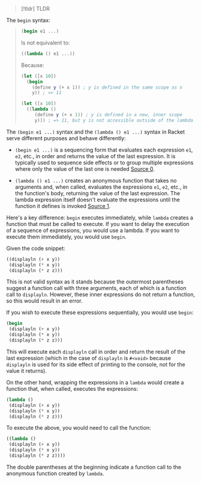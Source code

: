 >[!tldr] TLDR
>
The `begin` syntax:
> ```scheme
> (begin e1 ...)
> ```
> Is not equivalent to:
> ```scheme
> ((lambda () e1 ...))
> ```
> 
> Because:
> ```scheme
> (let ([x 10])
>   (begin
>     (define y (+ x 1)) ; y is defined in the same scope as x
>     y)) ; => 11
> 
> (let ([x 10])
>   ((lambda ()
>      (define y (+ x 1)) ; y is defined in a new, inner scope
>      y))) ; => 11, but y is not accessible outside of the lambda
> ```

The `(begin e1 ...)` syntax and the `(lambda () e1 ...)` syntax in Racket serve different purposes and behave differently:

- `(begin e1 ...)` is a sequencing form that evaluates each expression `e1`, `e2`, etc., in order and returns the value of the last expression. It is typically used to sequence side effects or to group multiple expressions where only the value of the last one is needed [Source 0](https://docs.racket-lang.org/reference/begin.html).

- `(lambda () e1 ...)` creates an anonymous function that takes no arguments and, when called, evaluates the expressions `e1`, `e2`, etc., in the function's body, returning the value of the last expression. The lambda expression itself doesn't evaluate the expressions until the function it defines is invoked [Source 1](https://docs.racket-lang.org/guide/lambda.html).

Here's a key difference: `begin` executes immediately, while `lambda` creates a function that must be called to execute. If you want to delay the execution of a sequence of expressions, you would use a lambda. If you want to execute them immediately, you would use `begin`.

Given the code snippet:
```scheme
((displayln (+ x y))
 (displayln (* x y))
 (displayln (* z z)))
```
This is not valid syntax as it stands because the outermost parentheses suggest a function call with three arguments, each of which is a function call to `displayln`. However, these inner expressions do not return a function, so this would result in an error.

If you wish to execute these expressions sequentially, you would use `begin`:
```scheme
(begin
 (displayln (+ x y))
 (displayln (* x y))
 (displayln (* z z)))
```
This will execute each `displayln` call in order and return the result of the last expression (which in the case of `displayln` is `#<void>` because `displayln` is used for its side effect of printing to the console, not for the value it returns).

On the other hand, wrapping the expressions in a `lambda` would create a function that, when called, executes the expressions:
```scheme
(lambda ()
 (displayln (+ x y))
 (displayln (* x y))
 (displayln (* z z)))
```
To execute the above, you would need to call the function:
```scheme
((lambda ()
 (displayln (+ x y))
 (displayln (* x y))
 (displayln (* z z))))
```
The double parentheses at the beginning indicate a function call to the anonymous function created by `lambda`.
